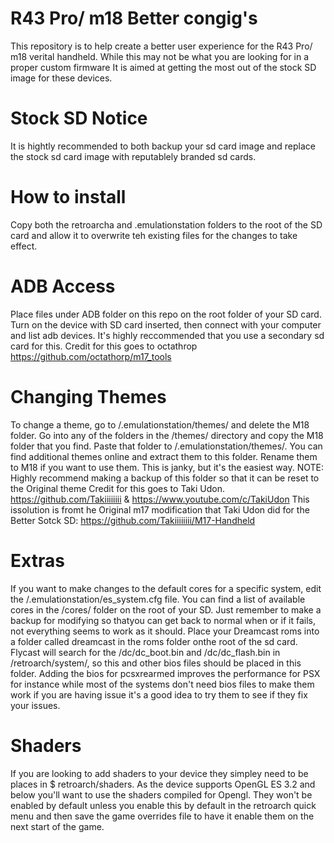 # R43 Pro/ m18 Better congig's
This repository is to help create a better user experience for the R43 Pro/ m18 verital handheld.  While this may not be what you are looking for in a proper custom firmware It is aimed at getting the most out of the stock SD image for these devices.
# Stock SD Notice
It is hightly recommended to both backup your sd card image and replace the stock sd card image with reputablely branded sd cards.
# How to install
Copy both the retroarcha and .emulationstation folders to the root of the SD card and allow it to overwrite teh existing files for the changes to take effect.
# ADB Access
Place files under ADB folder on this repo on the root folder of your SD card. Turn on the device with SD card inserted, then connect with your computer and list adb devices.  It's highly reccommended that you use a secondary sd card for this.  Credit for this goes to octathrop https://github.com/octathorp/m17_tools
# Changing Themes
To change a theme, go to /.emulationstation/themes/ and delete the M18 folder. Go into any of the folders in the /themes/ directory and copy the M18 folder that you find. Paste that folder to /.emulationstation/themes/. You can find additional themes online and extract them to this folder. Rename them to M18 if you want to use them. This is janky, but it's the easiest way.  NOTE:  Highly recommend making a backup of this folder so that it can be reset to the Original theme
Credit for this goes to Taki Udon.  https://github.com/Takiiiiiiii & https://www.youtube.com/c/TakiUdon 
This issolution is fromt he Original m17 modification that Taki Udon did for the Better Sotck SD:  https://github.com/Takiiiiiiii/M17-Handheld
# Extras
If you want to make changes to the default cores for a specific system, edit the /.emulationstation/es_system.cfg file. You can find a list of available cores in the /cores/ folder on the root of your SD.  Just remember to make a backup for modifying so thatyou can get back to normal when or if it fails, not everything seems to work as it should.
Place your Dreamcast roms into a folder called dreamcast in the roms folder onthe root of the sd card. Flycast will search for the /dc/dc_boot.bin and /dc/dc_flash.bin in /retroarch/system/, so this and other bios files should be placed in this folder.  Adding the bios for pcsxrearmed improves the performance for PSX for instance while most of the systems don't need bios files to make them work if you are having issue it's a good idea to try them to see if they fix your issues.

# Shaders
If you are looking to add shaders to your device they simpley need to be places in $ retroarch/shaders.  As the device supports OpenGL ES 3.2 and below you'll want to use the shaders compiled for Opengl.  They won't be enabled by default unless you enable this by default in the retroarch quick  menu and then save the game overrides file to have it enable them on the next start of the game.
